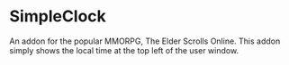 # SimpleClock
An addon for the popular MMORPG, The Elder Scrolls Online. This addon simply shows the local time at the top left of the user window.
